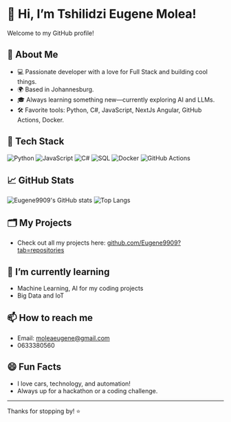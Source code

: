 # 👋 Hi, I’m Tshilidzi Eugene Molea!

Welcome to my GitHub profile!

## 🚀 About Me
- 💻 Passionate developer with a love for Full Stack and building cool things.
- 🌍 Based in Johannesburg.
- 🎓 Always learning something new—currently exploring AI and LLMs.
- 🛠️ Favorite tools: Python, C#, JavaScript, NextJs Angular, GitHub Actions, Docker.

## 🧰 Tech Stack
![Python](https://img.shields.io/badge/-Python-333?style=flat-square&logo=python)
![JavaScript](https://img.shields.io/badge/-JavaScript-333?style=flat-square&logo=javascript)
![C#](https://img.shields.io/badge/-C%23-333?style=flat-square&logo=c-sharp)
![SQL](https://img.shields.io/badge/-SQL-333?style=flat-square&logo=sqlite)
![Docker](https://img.shields.io/badge/-Docker-333?style=flat-square&logo=docker)
![GitHub Actions](https://img.shields.io/badge/-GitHub_Actions-333?style=flat-square&logo=github-actions)

## 📈 GitHub Stats
![Eugene9909's GitHub stats](https://github-readme-stats.vercel.app/api?username=Eugene9909&show_icons=true&theme=tokyonight)
![Top Langs](https://github-readme-stats.vercel.app/api/top-langs/?username=Eugene9909&layout=compact&theme=tokyonight)

## 🗂️ My Projects
- Check out all my projects here: [github.com/Eugene9909?tab=repositories](https://github.com/Eugene9909?tab=repositories)

## 🌱 I’m currently learning
- Machine Learning, AI for my coding projects
- Big Data and IoT

## 📫 How to reach me
- Email: moleaeugene@gmail.com
- 0633380560

## 😄 Fun Facts
- I love cars, technology, and automation!
- Always up for a hackathon or a coding challenge.

---

Thanks for stopping by! ⭐️
